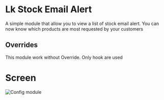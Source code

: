 # Lk Stock Email Alert
A simple module that allow you to view a list of stock email alert. You can now know which products are most requested by your customers

## Overrides
This module work without Override. Only hook are used

# Screen
![Config module](https://www.jhiki.fr/git/screen/lkstockemailalerts/lkstockemailalerts.png)
